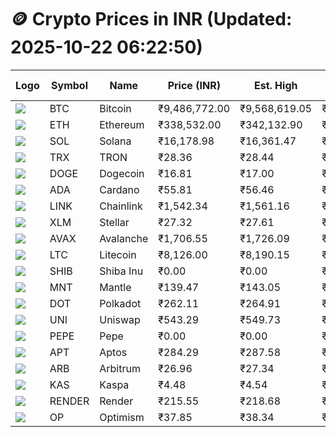 # 🪙 Crypto Prices in INR (Updated: 2025-10-22 06:22:50)

| Logo | Symbol | Name       | Price (INR) | Est. High | Est. Low | Gross Profit | Fees | Net Profit | ROI % |
|------|--------|------------|-------------|-----------|----------|---------------|------|-------------|--------|
| ![](https://coin-images.coingecko.com/coins/images/1/large/bitcoin.png?1696501400) | BTC    | Bitcoin    | ₹9,486,772.00 | ₹9,568,619.05 | ₹9,404,924.95 | ₹1,740.51 | ₹200.00 | ₹1,540.51 | 1.54% |
| ![](https://coin-images.coingecko.com/coins/images/279/large/ethereum.png?1696501628) | ETH    | Ethereum   | ₹338,532.00 | ₹342,132.90 | ₹334,931.10 | ₹2,150.23 | ₹200.00 | ₹1,950.23 | 1.95% |
| ![](https://coin-images.coingecko.com/coins/images/4128/large/solana.png?1718769756) | SOL    | Solana     | ₹16,178.98 | ₹16,361.47 | ₹15,996.49 | ₹2,281.57 | ₹200.00 | ₹2,081.57 | 2.08% |
| ![](https://coin-images.coingecko.com/coins/images/1094/large/tron-logo.png?1696502193) | TRX    | TRON       | ₹28.36 | ₹28.44 | ₹28.28 | ₹583.50 | ₹200.00 | ₹383.50 | 0.38% |
| ![](https://coin-images.coingecko.com/coins/images/5/large/dogecoin.png?1696501409) | DOGE   | Dogecoin   | ₹16.81 | ₹17.00 | ₹16.61 | ₹2,347.28 | ₹200.00 | ₹2,147.28 | 2.15% |
| ![](https://coin-images.coingecko.com/coins/images/975/large/cardano.png?1696502090) | ADA    | Cardano    | ₹55.81 | ₹56.46 | ₹55.16 | ₹2,371.46 | ₹200.00 | ₹2,171.46 | 2.17% |
| ![](https://coin-images.coingecko.com/coins/images/877/large/Chainlink_Logo_500.png?1760023405) | LINK   | Chainlink  | ₹1,542.34 | ₹1,561.16 | ₹1,523.51 | ₹2,471.26 | ₹200.00 | ₹2,271.26 | 2.27% |
| ![](https://coin-images.coingecko.com/coins/images/100/large/fmpFRHHQ_400x400.jpg?1735231350) | XLM    | Stellar    | ₹27.32 | ₹27.61 | ₹27.03 | ₹2,153.24 | ₹200.00 | ₹1,953.24 | 1.95% |
| ![](https://coin-images.coingecko.com/coins/images/12559/large/Avalanche_Circle_RedWhite_Trans.png?1696512369) | AVAX   | Avalanche  | ₹1,706.55 | ₹1,726.09 | ₹1,687.01 | ₹2,316.94 | ₹200.00 | ₹2,116.94 | 2.12% |
| ![](https://coin-images.coingecko.com/coins/images/2/large/litecoin.png?1696501400) | LTC    | Litecoin   | ₹8,126.00 | ₹8,190.15 | ₹8,061.85 | ₹1,591.46 | ₹200.00 | ₹1,391.46 | 1.39% |
| ![](https://coin-images.coingecko.com/coins/images/11939/large/shiba.png?1696511800) | SHIB   | Shiba Inu  | ₹0.00 | ₹0.00 | ₹0.00 | ₹1,861.77 | ₹200.00 | ₹1,661.77 | 1.66% |
| ![](https://coin-images.coingecko.com/coins/images/30980/large/Mantle-Logo-mark.png?1739213200) | MNT    | Mantle     | ₹139.47 | ₹143.05 | ₹135.89 | ₹5,262.93 | ₹200.00 | ₹5,062.93 | 5.06% |
| ![](https://coin-images.coingecko.com/coins/images/12171/large/polkadot.png?1696512008) | DOT    | Polkadot   | ₹262.11 | ₹264.91 | ₹259.31 | ₹2,161.14 | ₹200.00 | ₹1,961.14 | 1.96% |
| ![](https://coin-images.coingecko.com/coins/images/12504/large/uniswap-logo.png?1720676669) | UNI    | Uniswap    | ₹543.29 | ₹549.73 | ₹536.85 | ₹2,398.43 | ₹200.00 | ₹2,198.43 | 2.20% |
| ![](https://coin-images.coingecko.com/coins/images/29850/large/pepe-token.jpeg?1696528776) | PEPE   | Pepe       | ₹0.00 | ₹0.00 | ₹0.00 | ₹2,304.13 | ₹200.00 | ₹2,104.13 | 2.10% |
| ![](https://coin-images.coingecko.com/coins/images/26455/large/aptos_round.png?1696525528) | APT    | Aptos      | ₹284.29 | ₹287.58 | ₹281.00 | ₹2,338.04 | ₹200.00 | ₹2,138.04 | 2.14% |
| ![](https://coin-images.coingecko.com/coins/images/16547/large/arb.jpg?1721358242) | ARB    | Arbitrum   | ₹26.96 | ₹27.34 | ₹26.58 | ₹2,855.48 | ₹200.00 | ₹2,655.48 | 2.66% |
| ![](https://coin-images.coingecko.com/coins/images/25751/large/kaspa-icon-exchanges.png?1696524837) | KAS    | Kaspa      | ₹4.48 | ₹4.54 | ₹4.42 | ₹2,508.76 | ₹200.00 | ₹2,308.76 | 2.31% |
| ![](https://coin-images.coingecko.com/coins/images/11636/large/rndr.png?1696511529) | RENDER | Render     | ₹215.55 | ₹218.68 | ₹212.42 | ₹2,948.90 | ₹200.00 | ₹2,748.90 | 2.75% |
| ![](https://coin-images.coingecko.com/coins/images/25244/large/Optimism.png?1696524385) | OP     | Optimism   | ₹37.85 | ₹38.34 | ₹37.36 | ₹2,625.84 | ₹200.00 | ₹2,425.84 | 2.43% |
